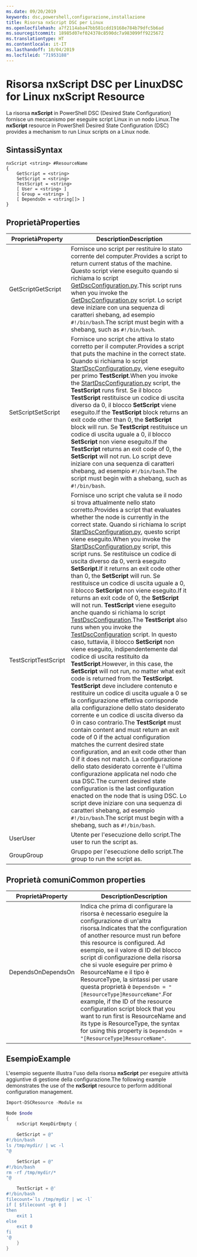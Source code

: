 ```yaml
---
ms.date: 09/20/2019
keywords: dsc,powershell,configurazione,installazione
title: Risorsa nxScript DSC per Linux
ms.openlocfilehash: a7f2114aba47bb581cdd19168e784b79dfc5b6ad
ms.sourcegitcommit: 18985d07ef024378c8590dc7a983099ff9225672
ms.translationtype: HT
ms.contentlocale: it-IT
ms.lasthandoff: 10/04/2019
ms.locfileid: "71953188"
---
```

# <a name="dsc-for-linux-nxscript-resource"></a><span data-ttu-id="ba5f6-103">Risorsa nxScript DSC per Linux</span><span class="sxs-lookup"><span data-stu-id="ba5f6-103">DSC for Linux nxScript Resource</span></span>

<span data-ttu-id="ba5f6-104">La risorsa **nxScript** in PowerShell DSC (Desired State Configuration) fornisce un meccanismo per eseguire script Linux in un nodo Linux.</span><span class="sxs-lookup"><span data-stu-id="ba5f6-104">The **nxScript** resource in PowerShell Desired State Configuration (DSC) provides a mechanism to run Linux scripts on a Linux node.</span></span>

## <a name="syntax"></a><span data-ttu-id="ba5f6-105">Sintassi</span><span class="sxs-lookup"><span data-stu-id="ba5f6-105">Syntax</span></span>

```Syntax
nxScript <string> #ResourceName
{
    GetScript = <string>
    SetScript = <string>
    TestScript = <string>
    [ User = <string> ]
    [ Group = <string> ]
    [ DependsOn = <string[]> ]
}
```

## <a name="properties"></a><span data-ttu-id="ba5f6-106">Proprietà</span><span class="sxs-lookup"><span data-stu-id="ba5f6-106">Properties</span></span>

|<span data-ttu-id="ba5f6-107">Proprietà</span><span class="sxs-lookup"><span data-stu-id="ba5f6-107">Property</span></span> |<span data-ttu-id="ba5f6-108">Description</span><span class="sxs-lookup"><span data-stu-id="ba5f6-108">Description</span></span> |
|---|---|
|<span data-ttu-id="ba5f6-109">GetScript</span><span class="sxs-lookup"><span data-stu-id="ba5f6-109">GetScript</span></span> |<span data-ttu-id="ba5f6-110">Fornisce uno script per restituire lo stato corrente del computer.</span><span class="sxs-lookup"><span data-stu-id="ba5f6-110">Provides a script to return current status of the machine.</span></span> <span data-ttu-id="ba5f6-111">Questo script viene eseguito quando si richiama lo script [GetDscConfiguration.py](https://github.com/Microsoft/PowerShell-DSC-for-Linux#performing-dsc-operations-from-the-linux-computer).</span><span class="sxs-lookup"><span data-stu-id="ba5f6-111">This script runs when you invoke the [GetDscConfiguration.py](https://github.com/Microsoft/PowerShell-DSC-for-Linux#performing-dsc-operations-from-the-linux-computer) script.</span></span> <span data-ttu-id="ba5f6-112">Lo script deve iniziare con una sequenza di caratteri shebang, ad esempio `#!/bin/bash`.</span><span class="sxs-lookup"><span data-stu-id="ba5f6-112">The script must begin with a shebang, such as `#!/bin/bash`.</span></span> |
|<span data-ttu-id="ba5f6-113">SetScript</span><span class="sxs-lookup"><span data-stu-id="ba5f6-113">SetScript</span></span> |<span data-ttu-id="ba5f6-114">Fornisce uno script che attiva lo stato corretto per il computer.</span><span class="sxs-lookup"><span data-stu-id="ba5f6-114">Provides a script that puts the machine in the correct state.</span></span> <span data-ttu-id="ba5f6-115">Quando si richiama lo script [StartDscConfiguration.py](https://github.com/Microsoft/PowerShell-DSC-for-Linux#performing-dsc-operations-from-the-linux-computer), viene eseguito per primo **TestScript**.</span><span class="sxs-lookup"><span data-stu-id="ba5f6-115">When you invoke the [StartDscConfiguration.py](https://github.com/Microsoft/PowerShell-DSC-for-Linux#performing-dsc-operations-from-the-linux-computer) script, the **TestScript** runs first.</span></span> <span data-ttu-id="ba5f6-116">Se il blocco **TestScript** restituisce un codice di uscita diverso da 0, il blocco **SetScript** viene eseguito.</span><span class="sxs-lookup"><span data-stu-id="ba5f6-116">If the **TestScript** block returns an exit code other than 0, the **SetScript** block will run.</span></span> <span data-ttu-id="ba5f6-117">Se **TestScript** restituisce un codice di uscita uguale a 0, il blocco **SetScript** non viene eseguito.</span><span class="sxs-lookup"><span data-stu-id="ba5f6-117">If the **TestScript** returns an exit code of 0, the **SetScript** will not run.</span></span> <span data-ttu-id="ba5f6-118">Lo script deve iniziare con una sequenza di caratteri shebang, ad esempio `#!/bin/bash`.</span><span class="sxs-lookup"><span data-stu-id="ba5f6-118">The script must begin with a shebang, such as `#!/bin/bash`.</span></span> |
|<span data-ttu-id="ba5f6-119">TestScript</span><span class="sxs-lookup"><span data-stu-id="ba5f6-119">TestScript</span></span> |<span data-ttu-id="ba5f6-120">Fornisce uno script che valuta se il nodo si trova attualmente nello stato corretto.</span><span class="sxs-lookup"><span data-stu-id="ba5f6-120">Provides a script that evaluates whether the node is currently in the correct state.</span></span> <span data-ttu-id="ba5f6-121">Quando si richiama lo script [StartDscConfiguration.py](https://github.com/Microsoft/PowerShell-DSC-for-Linux#performing-dsc-operations-from-the-linux-computer), questo script viene eseguito.</span><span class="sxs-lookup"><span data-stu-id="ba5f6-121">When you invoke the [StartDscConfiguration.py](https://github.com/Microsoft/PowerShell-DSC-for-Linux#performing-dsc-operations-from-the-linux-computer) script, this script runs.</span></span> <span data-ttu-id="ba5f6-122">Se restituisce un codice di uscita diverso da 0, verrà eseguito **SetScript**.</span><span class="sxs-lookup"><span data-stu-id="ba5f6-122">If it returns an exit code other than 0, the **SetScript** will run.</span></span> <span data-ttu-id="ba5f6-123">Se restituisce un codice di uscita uguale a 0, il blocco **SetScript** non viene eseguito.</span><span class="sxs-lookup"><span data-stu-id="ba5f6-123">If it returns an exit code of 0, the **SetScript** will not run.</span></span> <span data-ttu-id="ba5f6-124">**TestScript** viene eseguito anche quando si richiama lo script [TestDscConfiguration](https://github.com/Microsoft/PowerShell-DSC-for-Linux#performing-dsc-operations-from-the-linux-computer).</span><span class="sxs-lookup"><span data-stu-id="ba5f6-124">The **TestScript** also runs when you invoke the [TestDscConfiguration](https://github.com/Microsoft/PowerShell-DSC-for-Linux#performing-dsc-operations-from-the-linux-computer) script.</span></span> <span data-ttu-id="ba5f6-125">In questo caso, tuttavia, il blocco **SetScript** non viene eseguito, indipendentemente dal codice di uscita restituito da **TestScript**.</span><span class="sxs-lookup"><span data-stu-id="ba5f6-125">However, in this case, the **SetScript** will not run, no matter what exit code is returned from the **TestScript**.</span></span> <span data-ttu-id="ba5f6-126">**TestScript** deve includere contenuto e restituire un codice di uscita uguale a 0 se la configurazione effettiva corrisponde alla configurazione dello stato desiderato corrente e un codice di uscita diverso da 0 in caso contrario.</span><span class="sxs-lookup"><span data-stu-id="ba5f6-126">The **TestScript** must contain content and must return an exit code of 0 if the actual configuration matches the current desired state configuration, and an exit code other than 0 if it does not match.</span></span> <span data-ttu-id="ba5f6-127">La configurazione dello stato desiderato corrente è l'ultima configurazione applicata nel nodo che usa DSC.</span><span class="sxs-lookup"><span data-stu-id="ba5f6-127">The current desired state configuration is the last configuration enacted on the node that is using DSC.</span></span> <span data-ttu-id="ba5f6-128">Lo script deve iniziare con una sequenza di caratteri shebang, ad esempio `#!/bin/bash`.</span><span class="sxs-lookup"><span data-stu-id="ba5f6-128">The script must begin with a shebang, such as `#!/bin/bash`.</span></span> |
|<span data-ttu-id="ba5f6-129">User</span><span class="sxs-lookup"><span data-stu-id="ba5f6-129">User</span></span> |<span data-ttu-id="ba5f6-130">Utente per l'esecuzione dello script.</span><span class="sxs-lookup"><span data-stu-id="ba5f6-130">The user to run the script as.</span></span> |
|<span data-ttu-id="ba5f6-131">Group</span><span class="sxs-lookup"><span data-stu-id="ba5f6-131">Group</span></span> |<span data-ttu-id="ba5f6-132">Gruppo per l'esecuzione dello script.</span><span class="sxs-lookup"><span data-stu-id="ba5f6-132">The group to run the script as.</span></span> |

## <a name="common-properties"></a><span data-ttu-id="ba5f6-133">Proprietà comuni</span><span class="sxs-lookup"><span data-stu-id="ba5f6-133">Common properties</span></span>

|<span data-ttu-id="ba5f6-134">Proprietà</span><span class="sxs-lookup"><span data-stu-id="ba5f6-134">Property</span></span> |<span data-ttu-id="ba5f6-135">Description</span><span class="sxs-lookup"><span data-stu-id="ba5f6-135">Description</span></span> |
|---|---|
|<span data-ttu-id="ba5f6-136">DependsOn</span><span class="sxs-lookup"><span data-stu-id="ba5f6-136">DependsOn</span></span> |<span data-ttu-id="ba5f6-137">Indica che prima di configurare la risorsa è necessario eseguire la configurazione di un'altra risorsa.</span><span class="sxs-lookup"><span data-stu-id="ba5f6-137">Indicates that the configuration of another resource must run before this resource is configured.</span></span> <span data-ttu-id="ba5f6-138">Ad esempio, se il valore di ID del blocco script di configurazione della risorsa che si vuole eseguire per primo è ResourceName e il tipo è ResourceType, la sintassi per usare questa proprietà è `DependsOn = "[ResourceType]ResourceName"`.</span><span class="sxs-lookup"><span data-stu-id="ba5f6-138">For example, if the ID of the resource configuration script block that you want to run first is ResourceName and its type is ResourceType, the syntax for using this property is `DependsOn = "[ResourceType]ResourceName"`.</span></span> |

## <a name="example"></a><span data-ttu-id="ba5f6-139">Esempio</span><span class="sxs-lookup"><span data-stu-id="ba5f6-139">Example</span></span>

<span data-ttu-id="ba5f6-140">L'esempio seguente illustra l'uso della risorsa **nxScript** per eseguire attività aggiuntive di gestione della configurazione.</span><span class="sxs-lookup"><span data-stu-id="ba5f6-140">The following example demonstrates the use of the **nxScript** resource to perform additional configuration management.</span></span>

```powershell
Import-DSCResource -Module nx

Node $node
{
    nxScript KeepDirEmpty {

    GetScript = @"
#!/bin/bash
ls /tmp/mydir/ | wc -l
"@

    SetScript = @"
#!/bin/bash
rm -rf /tmp/mydir/*
"@

    TestScript = @'
#!/bin/bash
filecount=`ls /tmp/mydir | wc -l`
if [ $filecount -gt 0 ]
then
    exit 1
else
    exit 0
fi
'@
    }
}
```
